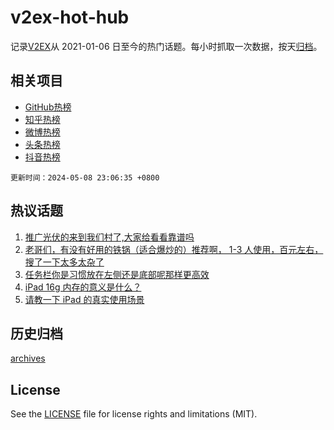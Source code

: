 # v2ex-hot-hub

 记录[V2EX](https://www.v2ex.com/)从 2021-01-06 日至今的热门话题。每小时抓取一次数据，按天[归档](archives)。
 
 ## 相关项目

- [GitHub热榜](https://github.com/snaildev/github-hot-hub)
- [知乎热榜](https://github.com/snaildev/zhihu-hot-hub)
- [微博热榜](https://github.com/snaildev/weibo-hot-hub)
- [头条热榜](https://github.com/snaildev/toutiao-hot-hub)
- [抖音热榜](https://github.com/snaildev/douyin-hot-hub)


 `更新时间：2024-05-08 23:06:35 +0800`

## 热议话题

1. [推广光伏的来到我们村了,大家给看看靠谱吗](https://www.v2ex.com/t/1038651)
1. [老哥们，有没有好用的铁锅（适合爆炒的）推荐啊， 1-3 人使用，百元左右，搜了一下太多太杂了](https://www.v2ex.com/t/1038642)
1. [任务栏你是习惯放在左侧还是底部呢那样更高效](https://www.v2ex.com/t/1038639)
1. [iPad 16g 内存的意义是什么？](https://www.v2ex.com/t/1038552)
1. [请教一下 iPad 的真实使用场景](https://www.v2ex.com/t/1038810)

## 历史归档

[archives](archives)

## License

See the [LICENSE](LICENSE) file for license rights and limitations (MIT).
